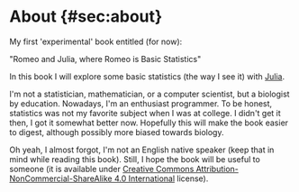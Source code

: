 # About {#sec:about}

My first 'experimental' book entitled (for now):

"Romeo and Julia, where Romeo is Basic Statistics"

In this book I will explore some basic statistics (the way I see it) with [Julia](https://julialang.org/).

I'm not a statistician, mathematician, or a computer scientist, but a biologist by education. Nowadays, I'm an enthusiast programmer. To be honest, statistics was not my favorite subject when I was at college. I didn't get it then, I got it somewhat better now. Hopefully this will make the book easier to digest, although possibly more biased towards biology.

Oh yeah, I almost forgot, I'm not an English native speaker (keep that in mind while reading this book). Still, I hope the book will be useful to someone (it is available under [Creative Commons Attribution-NonCommercial-ShareAlike 4.0 International](http://creativecommons.org/licenses/by-nc-sa/4.0/) license).
